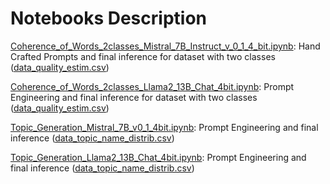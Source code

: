 # Notebooks Description

[Coherence_of_Words_2classes_Mistral_7B_Instruct_v_0_1_4_bit.ipynb](https://github.com/alex-mat-s/LLM_QE_TM/blob/main/notebooks/Coherence_of_Words_2classes_Mistral_7B_Instruct_v_0_1_4_bit.ipynb): Hand Crafted Prompts and final inference for dataset with two classes ([data_quality_estim.csv](https://github.com/alex-mat-s/LLM_QE_TM/blob/main/data/datasets/data_quality_estim.csv))

[Coherence_of_Words_2classes_Llama2_13B_Chat_4bit.ipynb](https://github.com/alex-mat-s/LLM_QE_TM/blob/main/notebooks/Coherence_of_Words_2classes_Llama2_13B_Chat_4bit.ipynb): Prompt Engineering and final inference for dataset with two classes ([data_quality_estim.csv](https://github.com/alex-mat-s/LLM_QE_TM/blob/main/data/datasets/data_quality_estim.csv))

[Topic_Generation_Mistral_7B_v0_1_4bit.ipynb](https://github.com/alex-mat-s/LLM_QE_TM/blob/main/notebooks/Topic_Generation_Mistral_7B_v0_1_4bit.ipynb): Prompt Engineering and final inference ([data_topic_name_distrib.csv](https://github.com/alex-mat-s/LLM_QE_TM/blob/main/data/datasets/data_topic_name_distrib.csv))

[Topic_Generation_Llama2_13B_Chat_4bit.ipynb](https://github.com/alex-mat-s/LLM_QE_TM/blob/main/notebooks/Topic_Generation_Llama2_13B_Chat_4bit.ipynb): Prompt Engineering and final inference ([data_topic_name_distrib.csv](https://github.com/alex-mat-s/LLM_QE_TM/blob/main/data/datasets/data_topic_name_distrib.csv))